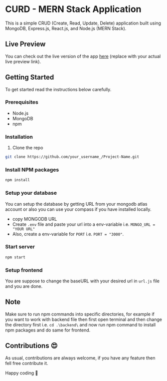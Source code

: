 # CURD - MERN Stack Application

This is a simple CRUD (Create, Read, Update, Delete) application built using MongoDB, Express.js, React.js, and Node.js (MERN Stack).

## Live Preview

You can check out the live version of the app [here](https://curd-mern-app-frontend.vercel.app/) (replace with your actual live preview link).

## Getting Started

To get started read the instructions below carefully.

### Prerequisites

- Node.js
- MongoDB
- npm

### Installation

1. Clone the repo
```bash
git clone https://github.com/your_username_/Project-Name.git
```

### Install NPM packages

```bash 
npm install
```

### Setup your database

You can setup the database by getting URL from your mongodb atlas account or also you can use your compass if you have installed locally.
- copy MONGODB URL
- Create `.env` file and paste your url into a env-variable i.e. `MONGO_URL = "YOUR URL"`
- Also, create a env-variable for `PORT` i.e. `PORT = "3000"`.

### Start server

```bash
npm start
```

### Setup frontend
You are suppose to change the baseURL with your desired url in `url.js` file and you are done.

## Note
Make sure to run npm commands into specific directories, for example if you want to work with backend file then first open terminal and then change the directory first i.e. `cd .\backend\` and now run npm command to install npm packages and do same for frontend.

## Contributions 😍
As usual, contributions are always welcome, if you have any feature then fell free contribute it.

Happy coding 🚀